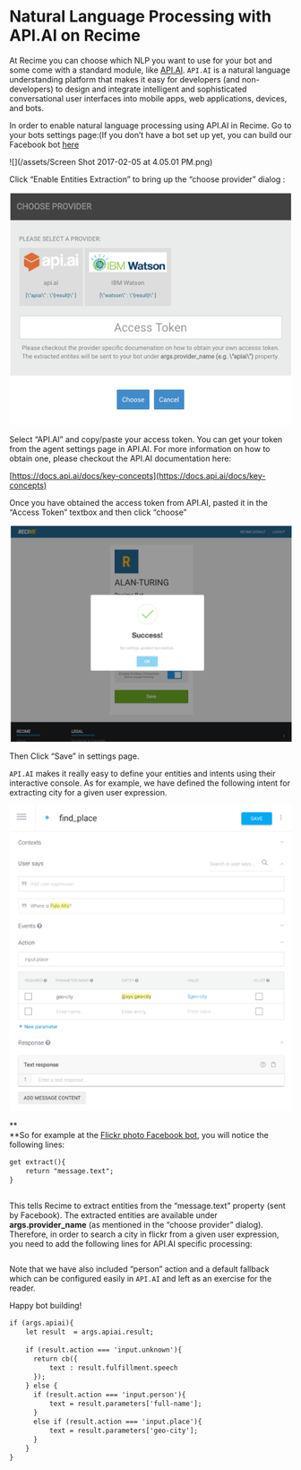 # Natural Language Processing with API.AI on Recime

At Recime you can choose which NLP you want to use for your bot and some come with a standard module, like [API.AI](https://api.ai/). `API.AI` is a natural language understanding platform that makes it easy for developers \(and non-developers\) to design and integrate intelligent and sophisticated conversational user interfaces into mobile apps, web applications, devices, and bots.



In order to enable natural language processing using API.AI in Recime. Go to your bots settings page:\(If you don’t have a bot set up yet, you can build our Facebook bot [here](https://docs.recime.io/facebook_bot.html)



![](/assets/Screen Shot 2017-02-05 at 4.05.01 PM.png)



Click “Enable Entities Extraction” to bring up the “choose provider” dialog :



![](/assets/api-ai.png)



Select “API.AI” and copy/paste your access token. You can get your token from the agent settings page in API.AI. For more information on how to obtain one, please checkout the API.AI documentation here:



[https://docs.api.ai/docs/key-concepts](https://docs.api.ai/docs/key-concepts)



Once you have obtained the access token from API.AI, pasted it in the “Access Token” textbox and then click “choose”

![](/assets/nlp-success.png)

  
Then Click “Save” in settings page.



`API.AI` makes it really easy to define your entities and intents using their interactive console. As for example, we have defined the following intent for extracting city for a given user expression.



![](/assets/api-ai-console.png)

**  
**So for example at the [Flickr photo Facebook bot](https://docs.recime.io/facebook_bot.html),  you will notice the following lines:

```
get extract(){     
    return "message.text";  
}
 
```

This tells Recime to extract entities from the “message.text” property (sent by Facebook). The extracted entities are available under **args.provider_name** (as mentioned in the “choose provider” dialog).  Therefore, in order to search a city in flickr from a given user expression, you need to add the following lines for API.AI specific processing:

```
```

Note that we have also included “person” action and a default fallback which can be configured easily in `API.AI` and left as an exercise for the reader.

Happy bot building!

````
if (args.apiai){
    let result  = args.apiai.result;

    if (result.action === 'input.unknown'){
      return cb({
          text : result.fulfillment.speech
      });
    } else {
      if (result.action === 'input.person'){
          text = result.parameters['full-name'];
      }
      else if (result.action === 'input.place'){
          text = result.parameters['geo-city'];
      }
    }
}

````




  






  


